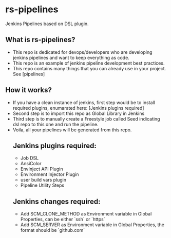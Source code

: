 # rs-pipelines
Jenkins Pipelines based on DSL plugin.

## What is rs-pipelines?
<ul>
<li>This repo is dedicated for devops/developers who are developing jenkins pipelines and want to keep everything as code. </li>
<li>This repo is an example of jenkins pipeline development best practices. </li>
<li>This repo contains many things that you can already use in your project. See [pipelines] </li>
</ul>

## How it works?
<ul>
<li>If you have a clean instance of jenkins, first step would be to install required plugins, enumarated here: [Jenkins plugins required]</li>
<li>Second step is to import this repo as Global Library in Jenkins</li>
<li>Third step is to manually create a Freestyle job called Seed indicating dsl repo to this one and run the pipeline.</li>
<li>Voila, all your pipelines will be generated from this repo.</li>

## Jenkins plugins required:
<ul>
<li>Job DSL</li>
<li>AnsiColor</li>
<li>EnvInject API Plugin</li>
<li>Environment Injector Plugin</li>
<li>user build vars plugin</li>
<li>Pipeline Utility Steps</li>
</ul>

## Jenkins changes required:
<ul>
<li>Add SCM_CLONE_METHOD as Environment variable in Global Properties, can be either `ssh` or `https`</li>
<li>Add SCM_SERVER as Environment variable in Global Properties, the format should be `github.com`</li>
</ul>
